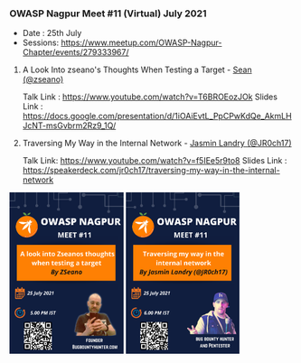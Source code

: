 
### OWASP Nagpur Meet #11 (Virtual) July 2021

* Date : 25th July
* Sessions: https://www.meetup.com/OWASP-Nagpur-Chapter/events/279333967/

1. A Look Into zseano's Thoughts When Testing a Target - <a href="https://twitter.com/zseano">Sean (@zseano)</a>

    Talk Link : https://www.youtube.com/watch?v=T6BROEozJOk
    Slides Link : https://docs.google.com/presentation/d/1iOAiEvtL_PpCPwKdQe_AkmLHJcNT-msGvbrm2Rz9_1Q/
    
2. Traversing My Way in the Internal Network - <a href="https://twitter.com/JR0ch17">Jasmin Landry (@JR0ch17)</a>

    Talk Link: https://www.youtube.com/watch?v=f5IEe5r9to8
    Slides Link : https://speakerdeck.com/jr0ch17/traversing-my-way-in-the-internal-network

<img src="../assets/images/events/July012021.png" width="40%"  alt="OWASP Meet 11"/> <img src="../assets/images/events/July022021.png" width="40%"  alt="OWASP Meet 11"/>
